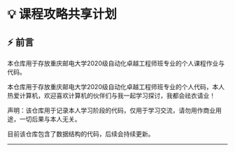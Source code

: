 # 💡 课程攻略共享计划

## ⚡ 前言
本仓库用于存放重庆邮电大学2020级自动化卓越工程师班专业的个人课程作业与代码。

本仓库用于存放重庆邮电大学2020级自动化卓越工程师班专业的个人代码，本人热爱计算机，欢迎喜欢计算机的伙伴们与我一起学习探讨，我都会祛衣请业！

声明：该仓库用于记录本人学习阶段的代码，仅用于学习交流，请勿用作商业用途，一切后果与本人无关。

目前该仓库包含了数据结构的代码，后续会持续更新。

<hr>
